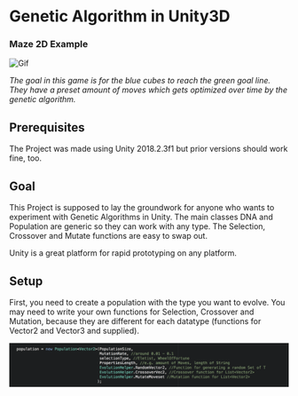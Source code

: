 # Genetic Algorithm in Unity3D
### Maze 2D Example
![Gif](https://media.giphy.com/media/28kLOviybkC5v7Xsts/giphy.gif)


*The goal in this game is for the blue cubes to reach the green goal line. They have a preset amount of moves which gets optimized over time by the genetic algorithm.*

## Prerequisites
The Project was made using Unity 2018.2.3f1 but prior versions should work fine, too. 

## Goal
This Project is supposed to lay the groundwork for anyone who wants to experiment with Genetic Algorithms in Unity. The main classes DNA and Population are generic so they can work with any type. The Selection, Crossover and Mutate functions are easy to swap out.

Unity is a great platform for rapid prototyping on any platform. 

## Setup
First, you need to create a population with the type you want to evolve. You may need to write your own functions for Selection, Crossover and Mutation, because they are different for each datatype (functions for Vector2 and Vector3 and supplied). 

![](https://github.com/Sebastian-Schuchmann/Genetic-Algorithm-in-Unity3D/blob/master/README%20Images/Setup.png?raw=true)
